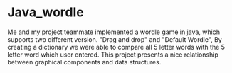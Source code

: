 # Java_wordle
Me and my project teammate implemented a wordle game in java, which supports two different version. "Drag and drop" and "Default Wordle",
By creating a dictionary we were able to compare all 5 letter words with the 5 letter word which user entered.
This project presents a nice relationship between graphical components and data structures.
